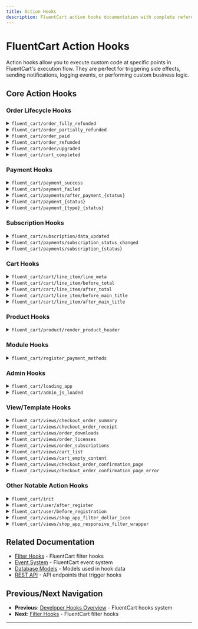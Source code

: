 ```yaml
---
title: Action Hooks
description: FluentCart action hooks documentation with complete reference and usage examples.
---
```


# FluentCart Action Hooks

Action hooks allow you to execute custom code at specific points in FluentCart's execution flow. They are perfect for triggering side effects, sending notifications, logging events, or performing custom business logic.


## Core Action Hooks

### Order Lifecycle Hooks


<details>
<summary><code>fluent_cart/order_fully_refunded</code></summary>

This action runs when an order is fully refunded.

**Parameters**

- <code>$data</code> (array): Order and refund information

**Usage:**

```php
add_action('fluent_cart/order_fully_refunded', function($data) {
    // Do whatever you want with here
}, 10, 1);
```
</details>


<details>
<summary><code>fluent_cart/order_partially_refunded</code></summary>

This action runs when an order is partially refunded.

**Parameters**

- <code>$data</code> (array): Order and refund information

**Usage:**

```php
add_action('fluent_cart/order_partially_refunded', function($data) {
    // Do whatever you want with here
}, 10, 1);
```
</details>


<details>
<summary><code>fluent_cart/order_paid</code></summary>

This action runs when an order is paid.

**Parameters**

- <code>$data</code> (array): Order and payment information

**Usage:**

```php
add_action('fluent_cart/order_paid', function($data) {
    // Do whatever you want with here
}, 10, 1);
```
</details>


<details>
<summary><code>fluent_cart/order_refunded</code></summary>

This action runs when an order is refunded (full or partial).

**Parameters**

- <code>$data</code> (array): Order and refund information

**Usage:**

```php
add_action('fluent_cart/order_refunded', function($data) {
    // Do whatever you want with here
}, 10, 1);
```
</details>


<details>
<summary><code>fluent_cart/order/upgraded</code></summary>

This action runs when an order is upgraded.

**Parameters**

- <code>$data</code> (array): Order upgrade information

**Usage:**

```php
add_action('fluent_cart/order/upgraded', function($data) {
    // Do whatever you want with here
}, 10, 1);
```
</details>


<details>
<summary><code>fluent_cart/cart_completed</code></summary>

This action runs when a cart is completed (order placed).

**Parameters**

- <code>$data</code> (array): Cart and order information

**Usage:**

```php
add_action('fluent_cart/cart_completed', function($data) {
    // Do whatever you want with here
}, 10, 1);
```
</details>


### Payment Hooks


<details>
<summary><code>fluent_cart/payment_success</code></summary>

This action runs when a payment is successfully processed.

**Parameters**

- <code>$data</code> (array): Payment and order information

**Usage:**

```php
add_action('fluent_cart/payment_success', function($data) {
    // Do whatever you want with here
}, 10, 1);
```
</details>


<details>
<summary><code>fluent_cart/payment_failed</code></summary>

This action runs when a payment fails.

**Parameters**

- <code>$data</code> (array): Payment failure information

**Usage:**

```php
add_action('fluent_cart/payment_failed', function($data) {
    // Do whatever you want with here
}, 10, 1);
```
</details>


<details>
<summary><code>fluent_cart/payments/after_payment_{status}</code></summary>

This action runs after payment processing with a specific status.

**Parameters**

- <code>$data</code> (array): Payment information

**Usage:**

```php
add_action('fluent_cart/payments/after_payment_pending', function($data) {
    // Do whatever you want with here
}, 10, 1);
```
</details>


<details>
<summary><code>fluent_cart/payment_{status}</code></summary>

This action runs for a specific payment status (e.g., payment_pending, payment_completed).

**Parameters**

- <code>$data</code> (array): Payment and order information

**Usage:**

```php
add_action('fluent_cart/payment_pending', function($data) {
    // Do whatever you want with here
}, 10, 1);
```
</details>


<details>
<summary><code>fluent_cart/payment_{type}_{status}</code></summary>

This action runs for a specific payment type and status (e.g., payment_stripe_completed).

**Parameters**

- <code>$data</code> (array): Payment and order information

**Usage:**

```php
add_action('fluent_cart/payment_stripe_completed', function($data) {
    // Do whatever you want with here
}, 10, 1);
```
</details>


### Subscription Hooks


<details>
<summary><code>fluent_cart/subscription/data_updated</code></summary>

This action runs when subscription data is updated.

**Parameters**

- <code>$data</code> (array): Subscription information

**Usage:**

```php
add_action('fluent_cart/subscription/data_updated', function($data) {
    // Do whatever you want with here
}, 10, 1);
```
</details>


<details>
<summary><code>fluent_cart/payments/subscription_status_changed</code></summary>

This action runs when subscription status changes.

**Parameters**

- <code>$data</code> (array): Subscription and status information

**Usage:**

```php
add_action('fluent_cart/payments/subscription_status_changed', function($data) {
    // Do whatever you want with here
}, 10, 1);
```
</details>


<details>
<summary><code>fluent_cart/payments/subscription_{status}</code></summary>

This action runs when subscription reaches a specific status.

**Parameters**

- <code>$data</code> (array): Subscription information

**Usage:**

```php
add_action('fluent_cart/payments/subscription_active', function($data) {
    // Do whatever you want with here
}, 10, 1);
```
</details>


### Cart Hooks


<details>
<summary><code>fluent_cart/cart/line_item/line_meta</code></summary>

This action runs for cart line item metadata.

**Parameters**

- <code>$data</code> (array): Line item data

**Usage:**

```php
add_action('fluent_cart/cart/line_item/line_meta', function($data) {
    // Do whatever you want with here
}, 10, 1);
```
</details>


<details>
<summary><code>fluent_cart/cart/line_item/before_total</code></summary>

This action runs before cart line item total.

**Parameters**

- <code>$data</code> (array): Line item data

**Usage:**

```php
add_action('fluent_cart/cart/line_item/before_total', function($data) {
    // Do whatever you want with here
}, 10, 1);
```
</details>


<details>
<summary><code>fluent_cart/cart/line_item/after_total</code></summary>

This action runs after cart line item total.

**Parameters**

- <code>$data</code> (array): Line item data

**Usage:**

```php
add_action('fluent_cart/cart/line_item/after_total', function($data) {
    // Do whatever you want with here
}, 10, 1);
```
</details>


<details>
<summary><code>fluent_cart/cart/line_item/before_main_title</code></summary>

This action runs before cart line item main title.

**Parameters**

- <code>$data</code> (array): Line item data

**Usage:**

```php
add_action('fluent_cart/cart/line_item/before_main_title', function($data) {
    // Do whatever you want with here
}, 10, 1);

```
</details>


<details>
<summary><code>fluent_cart/cart/line_item/after_main_title</code></summary>

This action runs after cart line item main title.

**Parameters**

- <code>$data</code> (array): Line item data

**Usage:**

```php
add_action('fluent_cart/cart/line_item/after_main_title', function($data) {
    // Do whatever you want with here
}, 10, 1);
```
</details>


### Product Hooks

<details>
<summary><code>fluent_cart/product/render_product_header</code></summary>

This action runs when rendering a product header.

**Parameters**

- <code>$productId</code> (int): Product ID

**Usage:**

```php
add_action('fluent_cart/product/render_product_header', function($productId) {
    // Do whatever you want with here
}, 10, 1);
```
</details>


### Module Hooks

<details>
<summary><code>fluent_cart/register_payment_methods</code></summary>

This action runs to register payment methods.

**Parameters**

- None

**Usage:**

```php
add_action('fluent_cart/register_payment_methods', function() {
    // Do whatever you want with here
}, 10);
```
</details>


### Admin Hooks

<details>
<summary><code>fluent_cart/loading_app</code></summary>

This action runs when FluentCart admin app is loading.

**Parameters**

- <code>$app</code> (object): Application instance

**Usage:**

```php
add_action('fluent_cart/loading_app', function($app) {
    // Do whatever you want with here
}, 10, 1);
```
</details>

<details>
<summary><code>fluent_cart/admin_js_loaded</code></summary>

This action runs when admin JavaScript is loaded.

**Parameters**

- <code>$app</code> (object): Application instance

**Usage:**

```php
add_action('fluent_cart/admin_js_loaded', function($app) {
    // Do whatever you want with here
}, 10, 1);
```
</details>


### View/Template Hooks

<details>
<summary><code>fluent_cart/views/checkout_order_summary</code></summary>

This action runs when rendering checkout order summary.

**Parameters**

- <code>$data</code> (array): Order summary data

**Usage:**

```php
add_action('fluent_cart/views/checkout_order_summary', function($data) {
    // Do whatever you want with here
}, 10, 1);
```
</details>

<details>
<summary><code>fluent_cart/views/checkout_order_receipt</code></summary>

This action runs when rendering checkout order receipt.

**Parameters**

- <code>$data</code> (array): Order receipt data

**Usage:**

```php
add_action('fluent_cart/views/checkout_order_receipt', function($data) {
    // Do whatever you want with here
}, 10, 1);
```
</details>

<details>
<summary><code>fluent_cart/views/order_downloads</code></summary>

This action runs when rendering order downloads.

**Parameters**

- <code>$data</code> (array): Order downloads data

**Usage:**

```php
add_action('fluent_cart/views/order_downloads', function($data) {
    // Do whatever you want with here
}, 10, 1);
```
</details>

<details>
<summary><code>fluent_cart/views/order_licenses</code></summary>

This action runs when rendering order licenses.

**Parameters**

- <code>$data</code> (array): Order licenses data

**Usage:**

```php
add_action('fluent_cart/views/order_licenses', function($data) {
    // Do whatever you want with here
}, 10, 1);
```
</details>

<details>
<summary><code>fluent_cart/views/order_subscriptions</code></summary>

This action runs when rendering order subscriptions.

**Parameters**

- <code>$data</code> (array): Order subscriptions data

**Usage:**

```php
add_action('fluent_cart/views/order_subscriptions', function($data) {
    // Do whatever you want with here
}, 10, 1);
```
</details>

<details>
<summary><code>fluent_cart/views/cart_list</code></summary>

This action runs when rendering cart list.

**Parameters**

- <code>$data</code> (array): Cart list data

**Usage:**

```php
add_action('fluent_cart/views/cart_list', function($data) {
    // Do whatever you want with here
}, 10, 1);
```
</details>

<details>
<summary><code>fluent_cart/views/cart_empty_content</code></summary>

This action runs when rendering empty cart content.

**Parameters**

- <code>$data</code> (array): Cart data

**Usage:**

```php
add_action('fluent_cart/views/cart_empty_content', function($data) {
    // Do whatever you want with here
}, 10, 1);
```
</details>

<details>
<summary><code>fluent_cart/views/checkout_order_confirmation_page</code></summary>

This action runs when rendering checkout order confirmation page.

**Parameters**

- <code>$data</code> (array): Confirmation page data

**Usage:**

```php
add_action('fluent_cart/views/checkout_order_confirmation_page', function($data) {
    // Do whatever you want with here
}, 10, 1);
```
</details>

<details>
<summary><code>fluent_cart/views/checkout_order_confirmation_page_error</code></summary>

This action runs when rendering checkout order confirmation page error.

**Parameters**

- <code>$data</code> (array): Error data

**Usage:**

```php
add_action('fluent_cart/views/checkout_order_confirmation_page_error', function($data) {
    // Do whatever you want with here
}, 10, 1);
```
</details>


### Other Notable Action Hooks

<details>
<summary><code>fluent_cart/init</code></summary>

This action runs when FluentCart initializes.

**Parameters**

- <code>$app</code> (object): Application instance

**Usage:**

```php
add_action('fluent_cart/init', function($app) {
    // Do whatever you want with here
}, 10, 1);
```
</details>

<details>
<summary><code>fluent_cart/user/after_register</code></summary>

This action runs after a user registers.

**Parameters**

- <code>$user_id</code> (int): User ID
- <code>$data</code> (array): Registration data

**Usage:**

```php
add_action('fluent_cart/user/after_register', function($user_id, $data) {
    // Do whatever you want with here
}, 10, 2);
```
</details>

<details>
<summary><code>fluent_cart/user/before_registration</code></summary>

This action runs before a user registers.

**Parameters**

- <code>$data</code> (array): Registration data

**Usage:**

```php
add_action('fluent_cart/user/before_registration', function($data) {
    // Do whatever you want with here
}, 10, 1);
```
</details>

<details>
<summary><code>fluent_cart/views/shop_app_filter_dollar_icon</code></summary>

This action runs to render the dollar icon in shop app filter.

**Parameters**

- None

**Usage:**

```php
add_action('fluent_cart/views/shop_app_filter_dollar_icon', function() {
    // Do whatever you want with here
}, 10);
```
</details>

<details>
<summary><code>fluent_cart/views/shop_app_responsive_filter_wrapper</code></summary>

This action runs to render the responsive filter wrapper in shop app.

**Parameters**

- None

**Usage:**

```php
add_action('fluent_cart/views/shop_app_responsive_filter_wrapper', function() {
    // Do whatever you want with here
}, 10);
```
</details>

## Related Documentation

- [Filter Hooks](./filters) - FluentCart filter hooks
- [Event System](./events) - FluentCart event system
- [Database Models](/database/models) - Models used in hook data
- [REST API](/api/) - API endpoints that trigger hooks

## Previous/Next Navigation

- **Previous**: [Developer Hooks Overview](./) - FluentCart hooks system
- **Next**: [Filter Hooks](./filters) - FluentCart filter hooks

---


